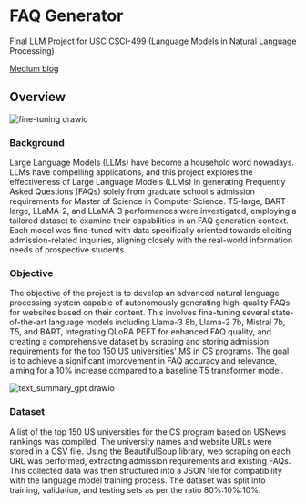# FAQ Generator

Final LLM Project for USC CSCI-499 (Language Models in Natural Language Processing)

[Medium blog](https://medium.com/@sudarshanasrao/faq-generation-using-large-language-models-88746c9381a6)

## Overview
![fine-tuning drawio](https://github.com/SudarshanaSRao/CSCI-499_final_project/assets/87690830/17d0ee7e-906e-49b3-995b-5e2191f161c6)

### Background

Large Language Models (LLMs) have become a household word nowadays. LLMs have compelling applications, and this project explores the effectiveness of Large Language Models (LLMs) in generating Frequently Asked Questions (FAQs) solely from graduate school's admission requirements for Master of Science in Computer Science. T5-large, BART-large, LLaMA-2, and LLaMA-3 performances were investigated, employing a tailored dataset to examine their capabilities in an FAQ generation context. Each model was fine-tuned with data specifically oriented towards eliciting admission-related inquiries, aligning closely with the real-world information needs of prospective students.

### Objective

The objective of the project is to develop an advanced natural language processing system capable of autonomously generating high-quality FAQs for websites based on their content. This involves fine-tuning several state-of-the-art language models including Llama-3 8b, Llama-2 7b, Mistral 7b, T5, and BART, integrating QLoRA PEFT for enhanced FAQ quality, and creating a comprehensive dataset by scraping and storing admission requirements for the top 150 US universities' MS in CS programs. The goal is to achieve a significant improvement in FAQ accuracy and relevance, aiming for a 10% increase compared to a baseline T5 transformer model.

![text_summary_gpt drawio](https://github.com/SudarshanaSRao/CSCI-499_final_project/assets/87690830/7c423744-57f7-45e2-8392-09750b4c917f)

### Dataset

A list of the top 150 US universities for the CS program based on USNews rankings was compiled. The university names and website URLs were stored in a CSV file. Using the BeautifulSoup library, web scraping on each URL was performed, extracting admission requirements and existing FAQs. This collected data was then structured into a JSON file for compatibility with the language model training process. The dataset was split into training, validation, and testing sets as per the ratio 80\%:10\%:10\%.


